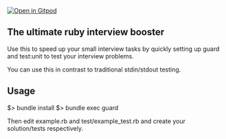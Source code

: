 [![Open in Gitpod](https://gitpod.io/button/open-in-gitpod.svg)](https://gitpod.io/#https://github.com/giorgenes/interview-booster)


## The ultimate ruby interview booster

Use this to speed up your small interview tasks
by quickly setting up guard and test:unit
to test your interview problems.

You can use this in contrast to traditional stdin/stdout
testing.

## Usage

  $> bundle install
  $> bundle exec guard

Then edit example.rb and test/example_test.rb and
create your solution/tests respectively.
